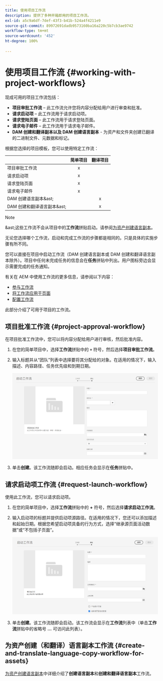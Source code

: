 ```yaml
---
title: 使用项目工作流
description: 提供了多种开箱即用的项目工作流。
exl-id: a5c9a6df-7def-43f3-b41b-524a4f4211e9
source-git-commit: 89972691dadb9573160ba16a220c5b7cb3ae9742
workflow-type: tm+mt
source-wordcount: '452'
ht-degree: 100%

---
```


# 使用项目工作流 {#working-with-project-workflows}

现成可用的项目工作流包括：

* **项目审批工作流** – 此工作流允许您将内容分配给用户进行审查和批准。
* **请求启动项** – 此工作流用于请求启动项。
* **请求登陆页面** – 此工作流用于请求登陆页面。
* **请求电子邮件** – 此工作流用于请求电子邮件。
* **DAM 创建和翻译副本以及 DAM 创建语言副本** - 为资产和文件夹创建已翻译的二进制文件、元数据和标记。

根据您选择的项目模板，您可以使用特定工作流：

|  | **简单项目** | **翻译项目** |
|---|:-:|:-:|
| 项目审批工作流 | x |  |
| 请求启动项 | x |  |
| 请求登陆页面 | x |  |
| 请求电子邮件 | x |  |
| DAM 创建语言副本&amp;ast; |  | x |
| DAM 创建和翻译语言副本&amp;ast; |  | x |

>[!NOTE]
>
>&amp;ast;这些工作流不会从项目中的&#x200B;**工作流**&#x200B;拼贴启动。请参阅[为资产创建语言副本](/help/sites-cloud/administering/translation/managing-projects.md)。

无论您选择哪个工作流，启动和完成工作流的步骤都是相同的。只是具体的实施步骤有所不同。

您可以直接在项目中启动工作流（DAM 创建语言副本或 DAM 创建和翻译语言副本除外）。项目中任何未完成任务的信息会在&#x200B;**任务**&#x200B;拼贴中列出。用户图标旁边会显示需要完成的任务通知。

有关在 AEM 中使用工作流的更多信息，请参阅以下内容：

* [参与工作流](/help/sites-cloud/authoring/workflows/participating.md)
* [将工作流应用于页面](/help/sites-cloud/authoring/workflows/applying.md)
* [配置工作流](/help/sites-cloud/administering/workflows-administering.md)

此部分介绍了可用于项目的工作流。

## 项目批准工作流 {#project-approval-workflow}

在项目批准工作流中，您可以将内容分配给用户进行审核，然后批准内容。

1. 在您的简单项目中，选择&#x200B;**工作流**&#x200B;拼贴中的 **`+`** 符号，然后选择&#x200B;**项目审批工作流**。
1. 输入标题并从“团队”列表中选择要将其分配给的对象。在适用的情况下，输入描述、内容路径、任务优先级和到期日期。

   ![请求审批](/help/sites-cloud/authoring/assets/projects-approval.png)

1. 单击&#x200B;**创建**。该工作流随即会启动。相应任务会显示在&#x200B;**任务**&#x200B;拼贴中。

## 请求启动项工作流 {#request-launch-workflow}

使用此工作流，您可以请求启动项。

1. 在您的简单项目中，选择&#x200B;**工作流**&#x200B;拼贴中的 **+** 符号，然后选择&#x200B;**请求启动工作流**。
1. 输入启动项的标题并提供启动项源路径。在适用的情况下，您还可以添加描述和起始日期。根据您希望启动项具备的行为方式，选择“继承源页面活动数据”或“不包括子页面”。

   ![请求启动项](/help/sites-cloud/authoring/assets/projects-request-launch.png)

1. 单击&#x200B;**创建**。该工作流随即会启动。该工作流会显示在&#x200B;**工作流**&#x200B;列表中（单击&#x200B;**工作流**&#x200B;拼贴中的省略号 **...** 可访问此列表）。

## 为资产创建（和翻译）语言副本工作流 {#create-and-translate-language-copy-workflow-for-assets}

[为资产创建语言副本](/help/assets/translate-assets.md)中详细介绍了&#x200B;**创建语言副本**&#x200B;和&#x200B;**创建和翻译语言副本**&#x200B;工作流。
